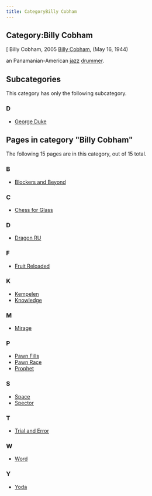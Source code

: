 ```yaml
---
title: CategoryBilly Cobham
---
```

## Category:Billy Cobham



\[ Billy Cobham, 2005
[Billy Cobham](https://en.wikipedia.org/wiki/Billy_Cobham), (May 16, 1944)

an Panamanian-American [jazz](https://en.wikipedia.org/wiki/Jazz) [drummer](https://en.wikipedia.org/wiki/Drummer).

## Subcategories

This category has only the following subcategory.

### D

- [George Duke](Category:George_Duke "Category:George Duke")

## Pages in category "Billy Cobham"

The following 15 pages are in this category, out of 15 total.

### B

- [Blockers and Beyond](Blockers_and_Beyond "Blockers and Beyond")

### C

- [Chess for Glass](Chess_for_Glass "Chess for Glass")

### D

- [Dragon RU](Dragon_RU "Dragon RU")

### F

- [Fruit Reloaded](Fruit_Reloaded "Fruit Reloaded")

### K

- [Kempelen](Kempelen "Kempelen")
- [Knowledge](Knowledge "Knowledge")

### M

- [Mirage](Mirage "Mirage")

### P

- [Pawn Fills](Pawn_Fills "Pawn Fills")
- [Pawn Race](Pawn_Race "Pawn Race")
- [Prophet](Prophet "Prophet")

### S

- [Space](Space "Space")
- [Spector](Spector "Spector")

### T

- [Trial and Error](Trial_and_Error "Trial and Error")

### W

- [Word](Word "Word")

### Y

- [Yoda](Yoda "Yoda")


